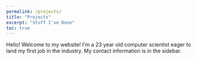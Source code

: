 ```yaml
---
permalink: /projects/
title: "Projects"
excerpt: "Stuff I've Done"
toc: true
---
```


Hello! Welcome to my website! I'm a 23 year old computer scientist eager to land my first job in the industry. My contact information is in the sidebar.